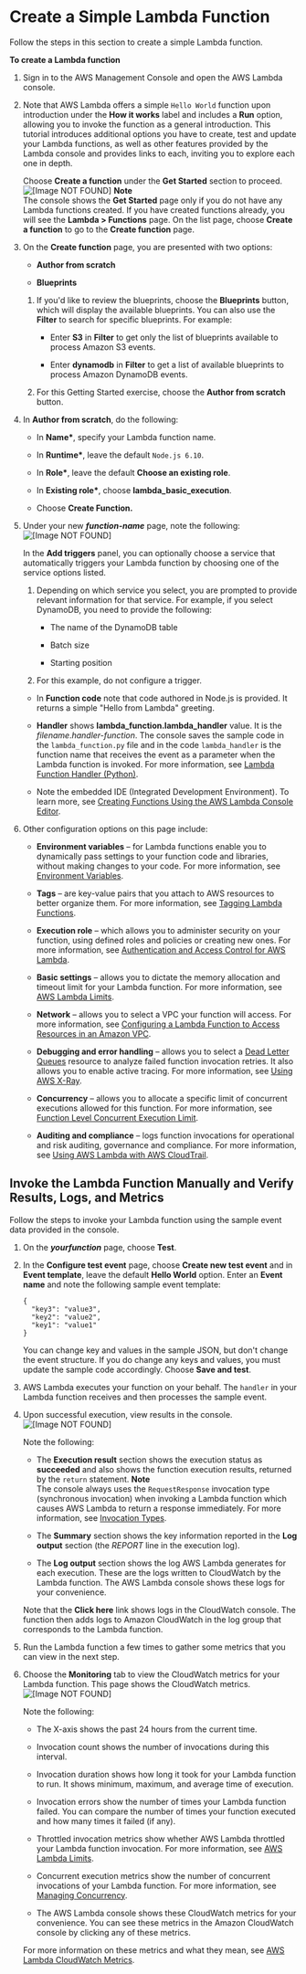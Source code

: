 # Create a Simple Lambda Function<a name="get-started-create-function"></a>

Follow the steps in this section to create a simple Lambda function\.

**To create a Lambda function**

1. Sign in to the AWS Management Console and open the AWS Lambda console\.

1. Note that AWS Lambda offers a simple `Hello World` function upon introduction under the **How it works** label and includes a **Run** option, allowing you to invoke the function as a general introduction\. This tutorial introduces additional options you have to create, test and update your Lambda functions, as well as other features provided by the Lambda console and provides links to each, inviting you to explore each one in depth\. 

   Choose **Create a function** under the **Get Started** section to proceed\.  
![\[Image NOT FOUND\]](http://docs.aws.amazon.com/lambda/latest/dg/images/gs-1-10.png)
**Note**  
The console shows the **Get Started** page only if you do not have any Lambda functions created\. If you have created functions already, you will see the **Lambda > Functions** page\. On the list page, choose **Create a function** to go to the **Create function** page\. 

1. On the **Create function** page, you are presented with two options: 

   + **Author from scratch**

   + **Blueprints**

   1. If you'd like to review the blueprints, choose the **Blueprints** button, which will display the available blueprints\. You can also use the **Filter** to search for specific blueprints\. For example: 

      + Enter **S3** in **Filter** to get only the list of blueprints available to process Amazon S3 events\.

      + Enter **dynamodb** in **Filter** to get a list of available blueprints to process Amazon DynamoDB events\.

   1. For this Getting Started exercise, choose the **Author from scratch** button\.

1. In **Author from scratch**, do the following:

   + In **Name\***, specify your Lambda function name\.

   + In **Runtime\***, leave the default `Node.js 6.10`\.

   + In **Role\***, leave the default **Choose an existing role**\.

   + In **Existing role\***, choose **lambda\_basic\_execution**\.

   + Choose **Create Function\.**

1. Under your new ***function\-name*** page, note the following:   
![\[Image NOT FOUND\]](http://docs.aws.amazon.com/lambda/latest/dg/images/new_console1.png)

   In the **Add triggers** panel, you can optionally choose a service that automatically triggers your Lambda function by choosing one of the service options listed\.

   1. Depending on which service you select, you are prompted to provide relevant information for that service\. For example, if you select DynamoDB, you need to provide the following: 

      + The name of the DynamoDB table

      + Batch size

      + Starting position

   1. For this example, do not configure a trigger\.

   + In **Function code** note that code authored in Node\.js is provided\. It returns a simple "Hello from Lambda" greeting\.

   + **Handler** shows **lambda\_function\.lambda\_handler** value\. It is the *filename*\.*handler\-function*\. The console saves the sample code in the `lambda_function.py` file and in the code `lambda_handler` is the function name that receives the event as a parameter when the Lambda function is invoked\. For more information, see [Lambda Function Handler \(Python\)](python-programming-model-handler-types.md)\.

   + Note the embedded IDE \(Integrated Development Environment\)\. To learn more, see [Creating Functions Using the AWS Lambda Console Editor](code-editor.md)\.

1. Other configuration options on this page include:

   + **Environment variables** – for Lambda functions enable you to dynamically pass settings to your function code and libraries, without making changes to your code\. For more information, see [Environment Variables](env_variables.md)\.

   + **Tags** – are key\-value pairs that you attach to AWS resources to better organize them\. For more information, see [Tagging Lambda Functions](tagging.md)\.

   + **Execution role** – which allows you to administer security on your function, using defined roles and policies or creating new ones\. For more information, see [Authentication and Access Control for AWS Lambda](lambda-auth-and-access-control.md)\.

   + **Basic settings** – allows you to dictate the memory allocation and timeout limit for your Lambda function\. For more information, see [AWS Lambda Limits](limits.md#limits-list)\.

   + **Network** – allows you to select a VPC your function will access\. For more information, see [Configuring a Lambda Function to Access Resources in an Amazon VPC](vpc.md)\.

   + **Debugging and error handling** – allows you to select a [Dead Letter Queues](dlq.md) resource to analyze failed function invocation retries\. It also allows you to enable active tracing\. For more information, see [Using AWS X\-Ray](lambda-x-ray.md)\. 

   + **Concurrency** – allows you to allocate a specific limit of concurrent executions allowed for this function\. For more information, see [Function Level Concurrent Execution Limit](concurrent-executions.md#per-function-concurrency)\. 

   + **Auditing and compliance** – logs function invocations for operational and risk auditing, governance and compliance\. For more information, see [Using AWS Lambda with AWS CloudTrail](with-cloudtrail.md)\. 

## Invoke the Lambda Function Manually and Verify Results, Logs, and Metrics<a name="get-started-invoke-manually"></a>

Follow the steps to invoke your Lambda function using the sample event data provided in the console\.

1. On the ***yourfunction*** page, choose **Test**\.

1. In the **Configure test event** page, choose **Create new test event** and in **Event template**, leave the default **Hello World** option\. Enter an **Event name** and note the following sample event template:

   ```
   {
     "key3": "value3",
     "key2": "value2",
     "key1": "value1"
   }
   ```

   You can change key and values in the sample JSON, but don't change the event structure\. If you do change any keys and values, you must update the sample code accordingly\. Choose **Save and test**\.

1. AWS Lambda executes your function on your behalf\. The `handler` in your Lambda function receives and then processes the sample event\.

1. Upon successful execution, view results in the console\.   
![\[Image NOT FOUND\]](http://docs.aws.amazon.com/lambda/latest/dg/images/getting-started-v2-execution-result.png)

   Note the following:

   + The **Execution result** section shows the execution status as **succeeded** and also shows the function execution results, returned by the `return` statement\.
**Note**  
The console always uses the `RequestResponse` invocation type \(synchronous invocation\) when invoking a Lambda function which causes AWS Lambda to return a response immediately\. For more information, see [Invocation Types](java-invocation-options.md)\.

   + The **Summary** section shows the key information reported in the **Log output** section \(the *REPORT* line in the execution log\)\.

   + The **Log output** section shows the log AWS Lambda generates for each execution\. These are the logs written to CloudWatch by the Lambda function\. The AWS Lambda console shows these logs for your convenience\.

   Note that the **Click here** link shows logs in the CloudWatch console\. The function then adds logs to Amazon CloudWatch in the log group that corresponds to the Lambda function\.

1. Run the Lambda function a few times to gather some metrics that you can view in the next step\.

1. Choose the **Monitoring** tab to view the CloudWatch metrics for your Lambda function\. This page shows the CloudWatch metrics\.  
![\[Image NOT FOUND\]](http://docs.aws.amazon.com/lambda/latest/dg/images/getting-started-v2-execution-metrics.png)

   Note the following:

   + The X\-axis shows the past 24 hours from the current time\.

   + Invocation count shows the number of invocations during this interval\.

   + Invocation duration shows how long it took for your Lambda function to run\. It shows minimum, maximum, and average time of execution\.

   + Invocation errors show the number of times your Lambda function failed\. You can compare the number of times your function executed and how many times it failed \(if any\)\.

   + Throttled invocation metrics show whether AWS Lambda throttled your Lambda function invocation\. For more information, see [AWS Lambda Limits](limits.md#limits-list)\.

   + Concurrent execution metrics show the number of concurrent invocations of your Lambda function\. For more information, see [Managing Concurrency](concurrent-executions.md)\.

   + The AWS Lambda console shows these CloudWatch metrics for your convenience\. You can see these metrics in the Amazon CloudWatch console by clicking any of these metrics\.

   For more information on these metrics and what they mean, see [AWS Lambda CloudWatch Metrics](monitoring-functions-metrics.md#lambda-cloudwatch-metrics)\.
